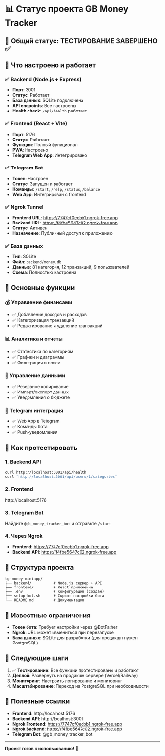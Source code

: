 # 📊 Статус проекта GB Money Tracker

## 🎯 Общий статус: **ТЕСТИРОВАНИЕ ЗАВЕРШЕНО** ✅

## 🚀 Что настроено и работает

### ✅ Backend (Node.js + Express)
- **Порт**: 3001
- **Статус**: Работает
- **База данных**: SQLite подключена
- **API endpoints**: Все настроены
- **Health check**: `/api/health` работает

### ✅ Frontend (React + Vite)
- **Порт**: 5176
- **Статус**: Работает
- **Функции**: Полный функционал
- **PWA**: Настроено
- **Telegram Web App**: Интегрировано

### ✅ Telegram Bot
- **Токен**: Настроен
- **Статус**: Запущен и работает
- **Команды**: `/start`, `/help`, `/status`, `/balance`
- **Web App**: Интегрирован с frontend

### ✅ Ngrok Tunnel
- **Frontend URL**: https://7747cf0ecbb1.ngrok-free.app
- **Backend URL**: https://f4fbe5647c02.ngrok-free.app
- **Статус**: Активен
- **Назначение**: Публичный доступ к приложению

### ✅ База данных
- **Тип**: SQLite
- **Файл**: `backend/money.db`
- **Данные**: 81 категория, 12 транзакций, 9 пользователей
- **Схема**: Полностью настроена

## 🔧 Основные функции

### 💰 Управление финансами
- ✅ Добавление доходов и расходов
- ✅ Категоризация транзакций
- ✅ Редактирование и удаление транзакций

### 📊 Аналитика и отчеты
- ✅ Статистика по категориям
- ✅ Графики и диаграммы
- ✅ Фильтрация и поиск

### 🔄 Управление данными
- ✅ Резервное копирование
- ✅ Импорт/экспорт данных
- ✅ Уведомления о бюджете

### 📱 Telegram интеграция
- ✅ Web App в Telegram
- ✅ Команды бота
- ✅ Push-уведомления

## 🧪 Как протестировать

### 1. Backend API
```bash
curl http://localhost:3001/api/health
curl "http://localhost:3001/api/users/1/categories"
```

### 2. Frontend
http://localhost:5176

### 3. Telegram Bot
Найдите `@gb_money_tracker_bot` и отправьте `/start`

### 4. Через Ngrok
- **Frontend**: https://7747cf0ecbb1.ngrok-free.app
- **Backend API**: https://f4fbe5647c02.ngrok-free.app

## 📁 Структура проекта

```
tg-money-miniapp/
├── backend/          # Node.js сервер + API
├── frontend/         # React приложение
├── .env              # Конфигурация (создан)
├── setup-bot.sh      # Скрипт настройки бота
└── README.md         # Документация
```

## 🚨 Известные ограничения

- **Токен бота**: Требует настройки через @BotFather
- **Ngrok**: URL может измениться при перезапуске
- **База данных**: SQLite для разработки (для продакшн нужен PostgreSQL)

## 🎉 Следующие шаги

1. ✅ **Тестирование**: Все функции протестированы и работают
2. **Деплой**: Развернуть на продакшн сервере (Vercel/Railway)
3. **Мониторинг**: Настроить логирование и мониторинг
4. **Масштабирование**: Переход на PostgreSQL при необходимости

## 🔗 Полезные ссылки

- **Frontend**: http://localhost:5176
- **Backend API**: http://localhost:3001
- **Ngrok Frontend**: https://7747cf0ecbb1.ngrok-free.app
- **Ngrok Backend**: https://f4fbe5647c02.ngrok-free.app
- **Telegram Bot**: @gb_money_tracker_bot

---

**Проект готов к использованию! 🎊**
